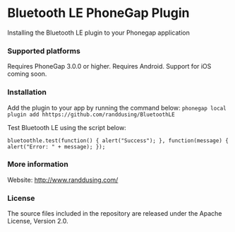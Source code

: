 Bluetooth LE PhoneGap Plugin
====================
Installing the Bluetooth LE plugin to your Phonegap application

### Supported platforms ###

Requires PhoneGap 3.0.0 or higher.
Requires Android. Support for iOS coming soon.

### Installation ###

Add the plugin to your app by running the command below:
```phonegap local plugin add hhttps://github.com/randdusing/BluetoothLE```

Test Bluetooth LE using the script below:
```
bluetoothle.test(function() { alert("Success"); }, function(message) { alert("Error: " + message); });
```

### More information ###
Website: http://www.randdusing.com/

### License ###
The source files included in the repository are released under the Apache License, Version 2.0.

